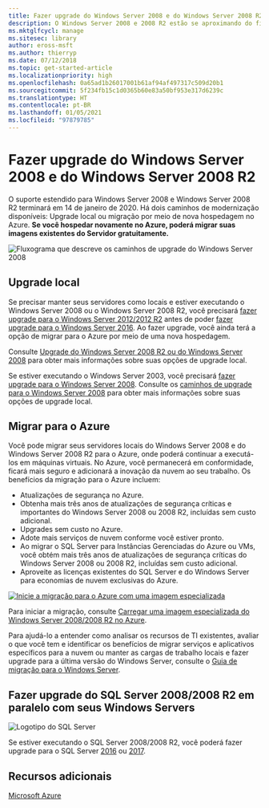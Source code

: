 ```yaml
---
title: Fazer upgrade do Windows Server 2008 e do Windows Server 2008 R2
description: O Windows Server 2008 e 2008 R2 estão se aproximando do fim de serviço. Saiba como fazer upgrade local ou hospedar novamente no Azure.
ms.mktglfcycl: manage
ms.sitesec: library
author: eross-msft
ms.author: thierryp
ms.date: 07/12/2018
ms.topic: get-started-article
ms.localizationpriority: high
ms.openlocfilehash: 0a65ad1b26017001b61af94af497317c509d20b1
ms.sourcegitcommit: 5f234fb15c1d0365b60e83a50bf953e317d6239c
ms.translationtype: HT
ms.contentlocale: pt-BR
ms.lasthandoff: 01/05/2021
ms.locfileid: "97879785"
---
```

# <a name="upgrade-windows-server-2008-and-windows-server-2008-r2"></a>Fazer upgrade do Windows Server 2008 e do Windows Server 2008 R2

O suporte estendido para Windows Server 2008 e Windows Server 2008 R2 terminará em 14 de janeiro de 2020. Há dois caminhos de modernização disponíveis: Upgrade local ou migração por meio de nova hospedagem no Azure. **Se você hospedar novamente no Azure, poderá migrar suas imagens existentes do Servidor gratuitamente.**

![Fluxograma que descreve os caminhos de upgrade do Windows Server 2008](media/WS08_upgrade_paths.png)


## <a name="on-premises-upgrade"></a>Upgrade local
Se precisar manter seus servidores como locais e estiver executando o Windows Server 2008 ou o Windows Server 2008 R2, você precisará [fazer upgrade para o Windows Server 2012/2012 R2](installation-and-upgrade.md#upgrading-to-windows-server-2012-r2) antes de poder [fazer upgrade para o Windows Server 2016](installation-and-upgrade.md#upgrading-to-windows-server-2016). Ao fazer upgrade, você ainda terá a opção de migrar para o Azure por meio de uma nova hospedagem.

Consulte [Upgrade do Windows Server 2008 R2 ou do Windows Server 2008](installation-and-upgrade.md#upgrading-from-windows-server-2008-r2-or-windows-server-2008) para obter mais informações sobre suas opções de upgrade local.

Se estiver executando o Windows Server 2003, você precisará [fazer upgrade para o Windows Server 2008](/previous-versions/windows/it-pro/windows-server-2008-r2-and-2008/ff972408(v%3dws.10)). Consulte os [caminhos de upgrade para o Windows Server 2008](/previous-versions/windows/it-pro/windows-server-2008-r2-and-2008/dd979563(v=ws.10)) para obter mais informações sobre suas opções de upgrade local.


## <a name="migrate-to-azure"></a>Migrar para o Azure
Você pode migrar seus servidores locais do Windows Server 2008 e do Windows Server 2008 R2 para o Azure, onde poderá continuar a executá-los em máquinas virtuais. No Azure, você permanecerá em conformidade, ficará mais seguro e adicionará a inovação da nuvem ao seu trabalho. Os benefícios da migração para o Azure incluem:

- Atualizações de segurança no Azure.
- Obtenha mais três anos de atualizações de segurança críticas e importantes do Windows Server 2008 ou 2008 R2, incluídas sem custo adicional.
- Upgrades sem custo no Azure.
- Adote mais serviços de nuvem conforme você estiver pronto.
- Ao migrar o SQL Server para Instâncias Gerenciadas do Azure ou VMs, você obtém mais três anos de atualizações de segurança críticas do Windows Server 2008 ou 2008 R2, incluídas sem custo adicional.
- Aproveite as licenças existentes do SQL Server e do Windows Server para economias de nuvem exclusivas do Azure.

[![Inicie a migração para o Azure com uma imagem especializada](./media/WS08-image-banner-small.png)](uploading-specialized-WS08-image-to-azure.md)

Para iniciar a migração, consulte [Carregar uma imagem especializada do Windows Server 2008/2008 R2 no Azure](uploading-specialized-WS08-image-to-azure.md).

Para ajudá-lo a entender como analisar os recursos de TI existentes, avaliar o que você tem e identificar os benefícios de migrar serviços e aplicativos específicos para a nuvem ou manter as cargas de trabalho locais e fazer upgrade para a última versão do Windows Server, consulte o [Guia de migração para o Windows Server](https://go.microsoft.com/fwlink/?linkid=872689).

## <a name="upgrade-sql-server-20082008-r2-in-parallel-with-your-windows-servers"></a>Fazer upgrade do SQL Server 2008/2008 R2 em paralelo com seus Windows Servers

![Logotipo do SQL Server](media/sqlr2.jpg)

Se estiver executando o SQL Server 2008/2008 R2, você poderá fazer upgrade para o SQL Server [2016](/sql/sql-server/sql-server-technical-documentation?view=sql-server-2016&preserve-view=true) ou [2017](/sql/sql-server/sql-server-technical-documentation?view=sql-server-2017&preserve-view=true).


## <a name="additional-resources"></a>Recursos adicionais
[Microsoft Azure](/azure/#pivot=products)
